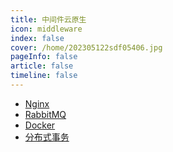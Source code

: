 ```yaml
---
title: 中间件云原生
icon: middleware
index: false
cover: /home/202305122sdf05406.jpg
pageInfo: false
article: false
timeline: false
---
```

- <HopeIcon icon="nginx"/> [Nginx](1nginx.md)
- <HopeIcon icon="mq"/> [RabbitMQ](2rabbitmq.md)
- <HopeIcon icon="docker"/> [Docker](3docker.md)
- <HopeIcon icon="fenbushi"/> [分布式事务](4docker.md)
